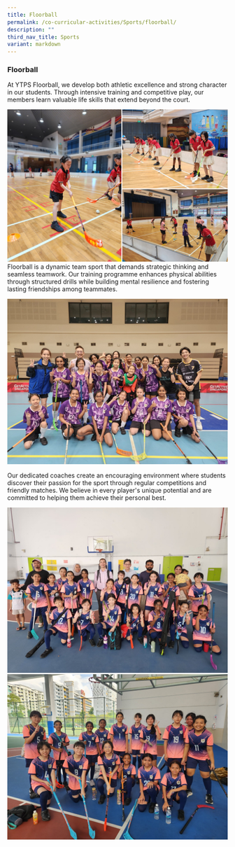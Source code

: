 ```yaml
---
title: Floorball
permalink: /co-curricular-activities/Sports/floorball/
description: ""
third_nav_title: Sports
variant: markdown
---
```

### Floorball

At YTPS Floorball, we develop both athletic excellence and strong character in our students. Through intensive training and competitive play, our members learn valuable life skills that extend beyond the court. 

![](/images/2025/floorball_01.jpg)
Floorball is a dynamic team sport that demands strategic thinking and seamless teamwork. Our training programme enhances physical abilities through structured drills while building mental resilience and fostering lasting friendships among teammates. 

![](/images/2025/Floorball_4.jpg)

Our dedicated coaches create an encouraging environment where students discover their passion for the sport through regular competitions and friendly matches. We believe in every player's unique potential and are committed to helping them achieve their personal best.

![](/images/2025/Floorball_6.jpg)
![](/images/2025/Floorball_5.jpg)